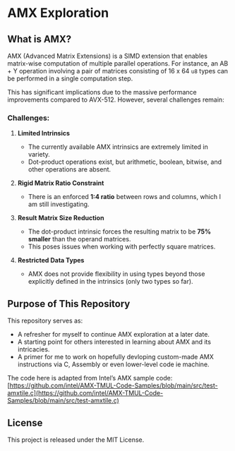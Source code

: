 # AMX Exploration

## What is AMX?

AMX (Advanced Matrix Extensions) is a SIMD extension that enables matrix-wise computation of multiple parallel operations. For instance, an AB + Y operation involving a pair of matrices consisting of 16 x 64 `u8` types can be performed in a single computation step.

This has significant implications due to the massive performance improvements compared to AVX-512. However, several challenges remain:

### Challenges:

1. **Limited Intrinsics**  
   - The currently available AMX intrinsics are extremely limited in variety.  
   - Dot-product operations exist, but arithmetic, boolean, bitwise, and other operations are absent.

2. **Rigid Matrix Ratio Constraint**  
   - There is an enforced **1:4 ratio** between rows and columns, which I am still investigating.

3. **Result Matrix Size Reduction**  
   - The dot-product intrinsic forces the resulting matrix to be **75% smaller** than the operand matrices.  
   - This poses issues when working with perfectly square matrices.

4. **Restricted Data Types**  
   - AMX does not provide flexibility in using types beyond those explicitly defined in the intrinsics (only two types so far).

## Purpose of This Repository

This repository serves as:
- A refresher for myself to continue AMX exploration at a later date.
- A starting point for others interested in learning about AMX and its intricacies.
- A primer for me to work on hopefully devloping custom-made AMX instructions via C, Assembly or even lower-level code ie machine.

The code here is adapted from Intel’s AMX sample code:
[https://github.com/intel/AMX-TMUL-Code-Samples/blob/main/src/test-amxtile.c](https://github.com/intel/AMX-TMUL-Code-Samples/blob/main/src/test-amxtile.c)

## License

This project is released under the MIT License.

